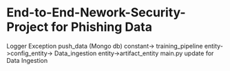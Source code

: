# End-to-End-Nework-Security-Project for Phishing Data

Logger
Exception
push_data (Mongo db)
constant-> training_pipeline
entity->config_entity->
Data_ingestion
entity->artifact_entity
main.py update for Data Ingestion